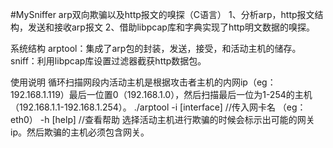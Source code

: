 #MySniffer
arp双向欺骗以及http报文的嗅探（C语言）
1、分析arp，http报文结构，发送和接收arp报文
2、借助libpcap库和字典实现了http明文数据的嗅探。

系统结构
arptool：集成了arp包的封装，发送，接受，和活动主机的储存。
sniff：利用libpcap库设置过滤器截获http数据包。

使用说明
循环扫描网段内活动主机是根据攻击者主机的内网ip（eg：192.168.1.119）最后一位置0（192.168.1.0），然后扫描最后一位为1-254的主机（192.168.1.1-192.168.1.254）。
    ./arptool 
                -i  [interface]          //传入网卡名 （eg：eth0）
                -h [help]            //查看帮助
选择活动主机进行欺骗的时候会标示出可能的网关ip。然后欺骗的主机必须包含网关。

